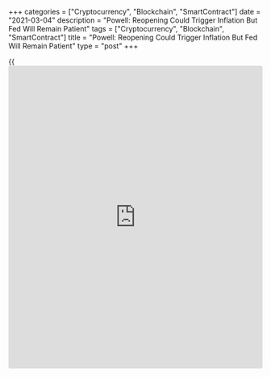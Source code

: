 +++
categories = ["Cryptocurrency", "Blockchain", "SmartContract"]
date = "2021-03-04"
description = "Powell: Reopening Could Trigger Inflation But Fed Will Remain Patient"
tags = ["Cryptocurrency", "Blockchain", "SmartContract"]
title = "Powell: Reopening Could Trigger Inflation But Fed Will Remain Patient"
type = "post"
+++

{{<iframe id="large-banner" src="https://www.bounty.group/#slide=3.0" width="100%" height="600" scrolling="no" style="border: 0px solid rgb(216, 221, 230); border-radius: 3px;">}}

Federal Reserve Chairman Jerome Powell acknowledged Thursday the
reopening of the U.S. [economy][1] could lead to higher inflation but
reiterated the central bank will remain "patient" with regard to
monetary [policy](https://www.fintechee.com/policy/).

"We expect that as the economy reopens and hopefully picks up, we will
see inflation move up through base effects," Powell said in closely
watched remarks during The Wall Street Journal Jobs Summit. "That could
create some upward pressure on prices."

However, the Fed chief said he expects the increase in inflation to be
"transitory," noting an acceleration in the annual rate of inflation
would largely reflect comparisons to the low prices seen a year ago.

Powell stressed there is "a lot of ground to cover" before price growth
reaches a sustainable level above the Fed's 2 percent target.

The Fed has recently signaled that interest rates will remain at near-
zero levels until inflation is on track to moderately exceed 2 percent
for some time.

Investors were closely monitoring Powell's comments following a recent
spike in bond yields, which has raised concerns about inflation and the
outlook for interest rates.

Powell said the recent jump in yields has "caught my attention," and he
would be "concerned by disorderly conditions in [markets][2] or
persistent tightening in financial conditions that threatens the
achievement of our goals."

Nonetheless, the Fed chief did not signal a "twist" in the central
bank's asset purchases as some [investor](https://www.fintechee.com/tutorial-for-forex-trading/investor-mode/)s had been hoping for, leading to
another surge in yields.

The increase in yields triggered a sell-off by stocks on Wall Street,
with high-flying [technology][3] stocks helping lead the way lower.

The Dow and the S&P 500 have tumbled to their lowest intraday levels in
a month, while the tech-heavy Nasdaq has plunged to a two-month intraday
low.

For comments and feedback [contact](https://www.playgroundfx.com/contact/): editorial@rtt[news](https://www.letsplayfx.com/blog/forex-news-website/).com

[Economic News][1]

 **What parts of the world are seeing the best (and worst) economic
performances lately? Click[here][4] to check out our [Econ Scorecard][4]
and find out! See up-to-the-moment [ranking](https://www.playgroundfx.com/blog/crypto-exchange-ranking/)s for the best and worst
performers in [GDP][5], [unemployment rate][6], [inflation][7] and much
more.**

   1. www.rtt[news](https://www.letsplayfx.com/blog/forex-news-website/).com/Content/EconomicNews.aspx
   2. www.rtt[news](https://www.letsplayfx.com/blog/forex-news-website/).com/Content/Markets.aspx
   3. www.rtt[news](https://www.letsplayfx.com/blog/forex-news-website/).com/
   4. www.rtt[news](https://www.letsplayfx.com/blog/forex-news-website/).com/economic-scorecard/world-rank/unemployment-rate/highest-performance.aspx
   5. www.rtt[news](https://www.letsplayfx.com/blog/forex-news-website/).com/economic-scorecard/world-rank/GDP/highest-performance.aspx
   6. www.rtt[news](https://www.letsplayfx.com/blog/forex-news-website/).com/economic-scorecard/world-rank/unemployment-rate/lowest-performance.aspx
   7. www.rtt[news](https://www.letsplayfx.com/blog/forex-news-website/).com/economic-scorecard/world-rank/CPI/highest-performance.aspx